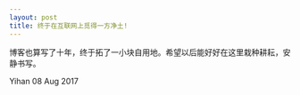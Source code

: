 ```yaml
---
layout: post
title: 终于在互联网上觅得一方净土!
---
```




博客也算写了十年，终于拓了一小块自用地。希望以后能好好在这里栽种耕耘，安静书写。

Yihan
08 Aug 2017